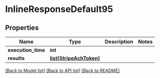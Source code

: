 # InlineResponseDefault95

## Properties
Name | Type | Description | Notes
------------ | ------------- | ------------- | -------------
**execution_time** | **int** |  | 
**results** | [**list[StripeAchToken]**](StripeAchToken.md) |  | 

[[Back to Model list]](../README.md#documentation-for-models) [[Back to API list]](../README.md#documentation-for-api-endpoints) [[Back to README]](../README.md)

